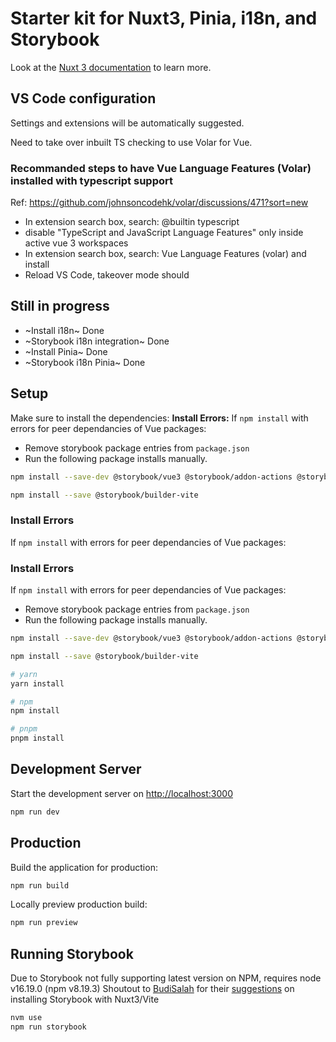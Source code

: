 # Starter kit for Nuxt3, Pinia, i18n, and Storybook

Look at the [Nuxt 3 documentation](https://nuxt.com/docs/getting-started/introduction) to learn more.

## VS Code configuration

Settings and extensions will be automatically suggested.

Need to take over inbuilt TS checking to use Volar for Vue.

### Recommanded steps to have Vue Language Features (Volar) installed with typescript support

Ref: <https://github.com/johnsoncodehk/volar/discussions/471?sort=new>

- In extension search box, search: @builtin typescript
- disable "TypeScript and JavaScript Language Features" only inside active vue 3 workspaces
- In extension search box, search: Vue Language Features (volar) and install
- Reload VS Code, takeover mode should

## Still in progress

- ~Install i18n~ Done
- ~Storybook i18n integration~ Done
- ~Install Pinia~ Done
- ~Storybook i18n Pinia~ Done

## Setup

Make sure to install the dependencies:
**Install Errors:** If `npm install` with errors for peer dependancies of Vue packages:

- Remove storybook package entries from `package.json`
- Run the following package installs manually.

```bash
npm install --save-dev @storybook/vue3 @storybook/addon-actions @storybook/addon-essentials @storybook/addon-interactions @storybook/addon-links @storybook/testing-library storybook-i18n

npm install --save @storybook/builder-vite
```

### Install Errors

If `npm install` with errors for peer dependancies of Vue packages:

### Install Errors

If `npm install` with errors for peer dependancies of Vue packages:

- Remove storybook package entries from `package.json`
- Run the following package installs manually.

```bash
npm install --save-dev @storybook/vue3 @storybook/addon-actions @storybook/addon-essentials @storybook/addon-interactions @storybook/addon-links @storybook/testing-library storybook-i18n

npm install --save @storybook/builder-vite
```

```bash
# yarn
yarn install

# npm
npm install

# pnpm
pnpm install
```

## Development Server

Start the development server on <http://localhost:3000>

```bash
npm run dev
```

## Production

Build the application for production:

```bash
npm run build
```

Locally preview production build:

```bash
npm run preview
```

## Running Storybook

Due to Storybook not fully supporting latest version on NPM, requires node v16.19.0 (npm v8.19.3)
Shoutout to [BudiSalah](https://github.com/BudiSalah) for their [suggestions](https://github.com/storybookjs/storybook/issues/20312#issuecomment-1417098012) on installing Storybook with Nuxt3/Vite

```bash
nvm use
npm run storybook
```
